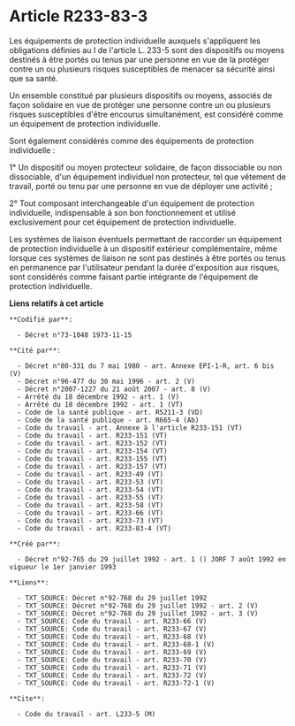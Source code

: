 # Article R233-83-3

Les équipements de protection individuelle auxquels s'appliquent les obligations définies au I de l'article L. 233-5 sont des
dispositifs ou moyens destinés à être portés ou tenus par une personne en vue de la protéger contre un ou plusieurs risques
susceptibles de menacer sa sécurité ainsi que sa santé.

Un ensemble constitué par plusieurs dispositifs ou moyens, associés de façon solidaire en vue de protéger une personne contre
un ou plusieurs risques susceptibles d'être encourus simultanément, est considéré comme un équipement de protection
individuelle.

Sont également considérés comme des équipements de protection individuelle :

1° Un dispositif ou moyen protecteur solidaire, de façon dissociable ou non dissociable, d'un équipement individuel non
protecteur, tel que vêtement de travail, porté ou tenu par une personne en vue de déployer une activité ;

2° Tout composant interchangeable d'un équipement de protection individuelle, indispensable à son bon fonctionnement et
utilisé exclusivement pour cet équipement de protection individuelle.

Les systèmes de liaison éventuels permettant de raccorder un équipement de protection individuelle à un dispositif extérieur
complémentaire, même lorsque ces systèmes de liaison ne sont pas destinés à être portés ou tenus en permanence par
l'utilisateur pendant la durée d'exposition aux risques, sont considérés comme faisant partie intégrante de l'équipement de
protection individuelle.

**Liens relatifs à cet article**

	**Codifié par**:

	  - Décret n°73-1048 1973-11-15

	**Cité par**:

	  - Décret n°80-331 du 7 mai 1980 - art. Annexe EPI-1-R, art. 6 bis (V)
	  - Décret n°96-477 du 30 mai 1996 - art. 2 (V)
	  - Décret n°2007-1227 du 21 août 2007 - art. 8 (V)
	  - Arrêté du 18 décembre 1992 - art. 1 (V)
	  - Arrêté du 18 décembre 1992 - art. 1 (VT)
	  - Code de la santé publique - art. R5211-3 (VD)
	  - Code de la santé publique - art. R665-4 (Ab)
	  - Code du travail - art. Annexe à l'article R233-151 (VT)
	  - Code du travail - art. R233-151 (VT)
	  - Code du travail - art. R233-152 (VT)
	  - Code du travail - art. R233-154 (VT)
	  - Code du travail - art. R233-155 (VT)
	  - Code du travail - art. R233-157 (VT)
	  - Code du travail - art. R233-49 (VT)
	  - Code du travail - art. R233-53 (VT)
	  - Code du travail - art. R233-54 (VT)
	  - Code du travail - art. R233-55 (VT)
	  - Code du travail - art. R233-58 (VT)
	  - Code du travail - art. R233-66 (VT)
	  - Code du travail - art. R233-73 (VT)
	  - Code du travail - art. R233-83-4 (VT)

	**Créé par**:

	  - Décret n°92-765 du 29 juillet 1992 - art. 1 () JORF 7 août 1992 en vigueur le 1er janvier 1993

	**Liens**:

	  - TXT_SOURCE: Décret n°92-768 du 29 juillet 1992
	  - TXT_SOURCE: Décret n°92-768 du 29 juillet 1992 - art. 2 (V)
	  - TXT_SOURCE: Décret n°92-768 du 29 juillet 1992 - art. 3 (V)
	  - TXT_SOURCE: Code du travail - art. R233-66 (V)
	  - TXT_SOURCE: Code du travail - art. R233-67 (V)
	  - TXT_SOURCE: Code du travail - art. R233-68 (V)
	  - TXT_SOURCE: Code du travail - art. R233-68-1 (V)
	  - TXT_SOURCE: Code du travail - art. R233-69 (V)
	  - TXT_SOURCE: Code du travail - art. R233-70 (V)
	  - TXT_SOURCE: Code du travail - art. R233-71 (V)
	  - TXT_SOURCE: Code du travail - art. R233-72 (V)
	  - TXT_SOURCE: Code du travail - art. R233-72-1 (V)

	**Cite**:

	  - Code du travail - art. L233-5 (M)
